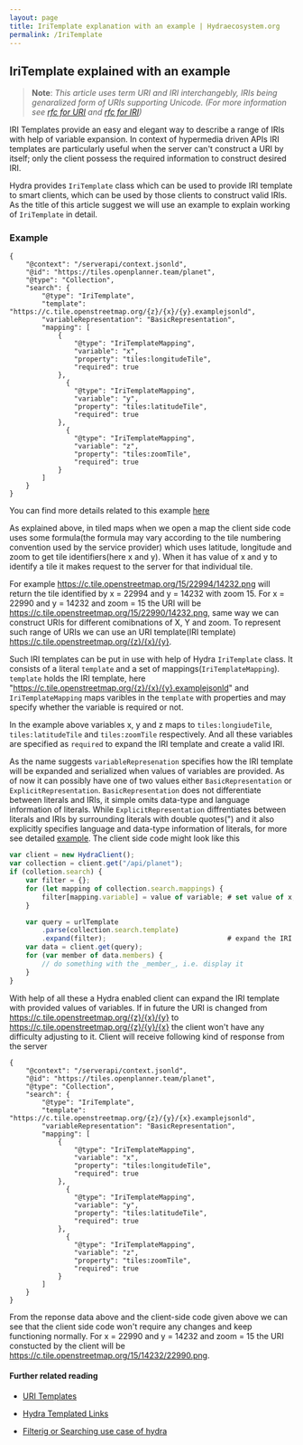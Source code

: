 ```yaml
---
layout: page
title: IriTemplate explanation with an example | Hydraecosystem.org
permalink: /IriTemplate
---
```

## IriTemplate explained with an example

>**Note**: *This article uses term URI and IRI interchangebly, IRIs being genaralized form of URIs supporting Unicode. (For 
 more information see [rfc for URI](https://tools.ietf.org/html/rfc3986) and [rfc for IRI](https://www.ietf.org/rfc/rfc3987.txt))*

IRI Templates provide an easy and elegant way to describe a range of IRIs with help of variable expansion.
In context of hypermedia driven APIs IRI templates are particularly useful when the server can't construct a URI 
by itself; only the client possess the required information to construct desired IRI.

Hydra provides `IriTemplate` class which can be used to provide IRI template to smart clients, which can be used
by those clients to construct valid IRIs. As the title of this article suggest we will use an example to explain
working of `IriTemplate` in
detail.

### Example
```
{
    "@context": "/serverapi/context.jsonld",
    "@id": "https://tiles.openplanner.team/planet",
    "@type": "Collection",
    "search": {
        "@type": "IriTemplate",
        "template": "https://c.tile.openstreetmap.org/{z}/{x}/{y}.examplejsonld",
        "variableRepresentation": "BasicRepresentation",
        "mapping": [
            {
                "@type": "IriTemplateMapping",
                "variable": "x",
                "property": "tiles:longitudeTile",
                "required": true
            },
              {
                "@type": "IriTemplateMapping",
                "variable": "y",
                "property": "tiles:latitudeTile",
                "required": true
            },
              {
                "@type": "IriTemplateMapping",
                "variable": "z",
                "property": "tiles:zoomTile",
                "required": true
            }
        ]
    }
}
``` 
You can find more details related to this example [here](https://github.com/HydraCG/Specifications/issues/171)

As explained above, in tiled maps when we open a map the client side code uses some formula(the formula may vary
according to the tile numbering convention used by the service provider) which uses latitude, longitude and zoom
to get tile identifiers(here x and y). When it has value of x and y to identify a tile it makes request to the
server for that individual tile.

For example https://c.tile.openstreetmap.org/15/22994/14232.png will return the tile identified by x = 22994 and
y = 14232 with zoom 15.
For x = 22990 and y = 14232 and zoom = 15 the URI will be https://c.tile.openstreetmap.org/15/22990/14232.png, 
same way we can construct URIs for different comibnations of X, Y and zoom. To represent such range of URIs we 
can use an URI template(IRI template) https://c.tile.openstreetmap.org/{z}/{x}/{y}.

Such IRI templates can be put in use with help of Hydra `IriTemplate` class. It consists of a literal `template` 
and a set of mappings(`IriTemplateMapping`). `template` holds the IRI template, here "https://c.tile.openstreetmap.org/{z}/{x}/{y}.examplejsonld" 
and `IriTemplateMapping` maps varibles in the `template` with properties and may specify whether the variable
is required or not.

In the example above variables x, y and z maps to `tiles:longiudeTile`, `tiles:latitudeTile` and `tiles:zoomTile`
respectively. And all these variables are specified as `required` to expand the IRI template and create a valid IRI.

As the name suggests `variableRepresenation` specifies how the IRI template will be expanded and serialized when 
values of variables are provided.
As of now it can possibly have one of two values either `BasicRepresentation` or `ExplicitRepresentation`.
`BasicRepresentation` does not differentiate between literals and IRIs, it simple omits data-type and language
information of literals. While `ExplicitRepresentation` diffrentiates between literals and IRIs by surrounding
literals with double quotes(") and it also explicitly specifies language and data-type information of literals,
for more see detailed [example](http://www.hydra-cg.com/spec/latest/core/#ex-16-the-different-variable-representations).
The client side code might look like this
```js
var client = new HydraClient();
var collection = client.get("/api/planet");
if (colletion.search) {
    var filter = {};
    for (let mapping of collection.search.mappings) {
        filter[mapping.variable] = value of variable; # set value of x, y and z
    }

    var query = urlTemplate
        .parse(collection.search.template)
        .expand(filter);                              # expand the IRI
    var data = client.get(query);
    for (var member of data.members) {
        // do something with the _member_, i.e. display it
    }
}
```
With help of all these a Hydra enabled client can expand the IRI template with provided values of variables. If in
future the URI is changed from https://c.tile.openstreetmap.org/{z}/{x}/{y} to https://c.tile.openstreetmap.org/{z}/{y}/{x}
the client won't have any difficulty adjusting to it. Client will receive following kind of response from the server
```
{
    "@context": "/serverapi/context.jsonld",
    "@id": "https://tiles.openplanner.team/planet",
    "@type": "Collection",
    "search": {
        "@type": "IriTemplate",
        "template": "https://c.tile.openstreetmap.org/{z}/{y}/{x}.examplejsonld",
        "variableRepresentation": "BasicRepresentation",
        "mapping": [
            {
                "@type": "IriTemplateMapping",
                "variable": "x",
                "property": "tiles:longitudeTile",
                "required": true
            },
              {
                "@type": "IriTemplateMapping",
                "variable": "y",
                "property": "tiles:latitudeTile",
                "required": true
            },
              {
                "@type": "IriTemplateMapping",
                "variable": "z",
                "property": "tiles:zoomTile",
                "required": true
            }
        ]
    }
}
``` 
From the reponse data above and the client-side code given above we can see that the client side code won't require
any changes and keep functioning normally. For x = 22990 and y = 14232 and zoom = 15 the URI constucted by the client
will be https://c.tile.openstreetmap.org/15/14232/22990.png.

#### Further related reading

* [URI Templates](https://tools.ietf.org/html/rfc6570)

* [Hydra Templated Links](http://www.hydra-cg.com/spec/latest/core/#templated-links)

* [Filterig or Searching use case of hydra](https://github.com/HydraCG/Specifications/blob/master/drafts/use-cases/7.searching-events.md)

